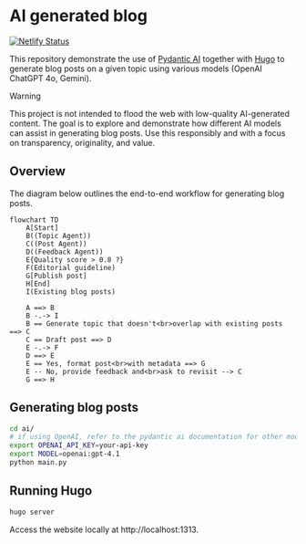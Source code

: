 # AI generated blog

[![Netlify Status](https://api.netlify.com/api/v1/badges/1a34df76-38de-42a1-8bcc-074f144a4b83/deploy-status)](https://app.netlify.com/sites/ai-generated-tech-blog/deploys)

This repository demonstrate the use of [Pydantic AI](https://ai.pydantic.dev)
together with [Hugo](https://gohugo.io/) to generate blog posts on a given
topic using various models (OpenAI ChatGPT 4o, Gemini).

> [!WARNING]
>  This project is not intended to flood the web with low-quality AI-generated
>  content. The goal is to explore and demonstrate how different AI models can
>  assist in generating blog posts. Use this responsibly and with a focus on
>  transparency, originality, and value.

## Overview

The diagram below outlines the end-to-end workflow for generating blog posts.

```mermaid
flowchart TD
    A[Start]
    B((Topic Agent))
    C((Post Agent))
    D((Feedback Agent))
    E{Quality score > 0.8 ?}
    F(Editorial guideline)
    G[Publish post]
    H[End]
    I(Existing blog posts)

    A ==> B
    B -.-> I
    B == Generate topic that doesn't<br>overlap with existing posts ==> C
    C == Draft post ==> D
    E -.-> F
    D ==> E
    E == Yes, format post<br>with metadata ==> G
    E -- No, provide feedback and<br>ask to revisit --> C
    G ==> H
```

## Generating blog posts

```bash
cd ai/
# if using OpenAI, refer to the pydantic ai documentation for other models
export OPENAI_API_KEY=your-api-key
export MODEL=openai:gpt-4.1
python main.py
```

## Running Hugo

```bash
hugo server
``````

Access the website locally at http://localhost:1313.
